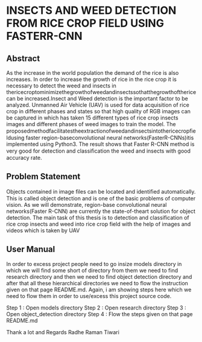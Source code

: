 # INSECTS AND  WEED DETECTION FROM RICE CROP FIELD USING FASTERR-CNN

## Abstract


As the increase in the world population the demand of the rice is also increases. In order to increase the growth of rice in the rice crop it is necessary to detect the weed and insects in thericecroptominimizethegrowthofweedandinsectssothatthegrowthofthericecan be increased.Insect and Weed detection is the important factor to be analyzed. Unmanned Air Vehicle (UAV) is used for data acquisition of rice crop in different phases and states so that high quality of RGB images can be captured in which has taken 15 different types of rice crop insects images and different phases of weed images to train the model. The proposedmethodfacilitatestheextractionofweedandinsectsintothericecropﬁeldusing faster region-baseconvolutional neural networks(FasterR-CNNs)itis implemented using Python3. The result shows that Faster R-CNN method is very good for detection and classiﬁcation the weed and insects with good accuracy rate.


## Problem Statement


 Objects contained in image ﬁles can be located and identiﬁed automatically. This is called object detection and is one of the basic problems of computer vision. As we will demonstrate, region-base convolutional neural networks(Faster R-CNN) are currently the state-of-theart solution for object detection. The main task of this thesis is to detection and classification of rice crop insects and weed into rice crop field with the help of images and videos which is taken by UAV


## User Manual 


In order to excess project people need to go insize models directory in which we will find some short of directory from them we need to find research directory and then we need to find object detection directory and after that  all these hierarchical directories we need to flow the instruction given on that page README.md. Again, i am showing steps here which we need to flow them in order to use/excess this project source code.

Step 1 : Open models directory
Step 2 : Open research directory
Step 3 : Open object_detection directory
Step 4 : Flow the steps given on that page README.md

Thank a lot and Regards
Radhe Raman Tiwari
